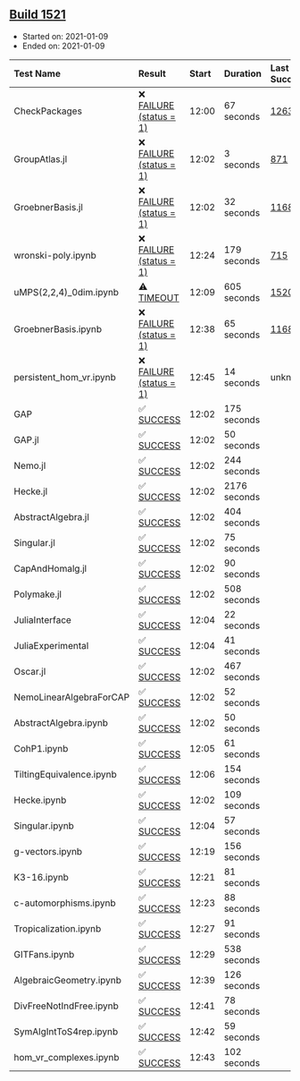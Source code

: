## [Build 1521](https://oscarci.mathematik.uni-kl.de/job/oscar-stable/1521/)

* Started on: 2021-01-09
* Ended on: 2021-01-09

| Test Name    | Result | Start | Duration | Last Success | First Failure |
|:-------------|:-------|:------|:---------|:-------------|:--------------|
| CheckPackages | ❌ [FAILURE (status = 1)](https://oscarci.mathematik.uni-kl.de/job/oscar-stable/1521/artifact/logs/build-1521/CheckPackages.log) | 12:00 | 67 seconds | [1263](https://oscarci.mathematik.uni-kl.de/job/oscar-stable/1263/) | [1264](https://oscarci.mathematik.uni-kl.de/job/oscar-stable/1264/) |
| GroupAtlas.jl | ❌ [FAILURE (status = 1)](https://oscarci.mathematik.uni-kl.de/job/oscar-stable/1521/artifact/logs/build-1521/GroupAtlas.jl.log) | 12:02 | 3 seconds | [871](https://oscarci.mathematik.uni-kl.de/job/oscar-stable/871/) | [872](https://oscarci.mathematik.uni-kl.de/job/oscar-stable/872/) |
| GroebnerBasis.jl | ❌ [FAILURE (status = 1)](https://oscarci.mathematik.uni-kl.de/job/oscar-stable/1521/artifact/logs/build-1521/GroebnerBasis.jl.log) | 12:02 | 32 seconds | [1168](https://oscarci.mathematik.uni-kl.de/job/oscar-stable/1168/) | [1169](https://oscarci.mathematik.uni-kl.de/job/oscar-stable/1169/) |
| wronski-poly.ipynb | ❌ [FAILURE (status = 1)](https://oscarci.mathematik.uni-kl.de/job/oscar-stable/1521/artifact/logs/build-1521/wronski-poly.ipynb.log) | 12:24 | 179 seconds | [715](https://oscarci.mathematik.uni-kl.de/job/oscar-stable/715/) | [716](https://oscarci.mathematik.uni-kl.de/job/oscar-stable/716/) |
| uMPS(2,2,4)_0dim.ipynb | ⚠ [TIMEOUT](https://oscarci.mathematik.uni-kl.de/job/oscar-stable/1521/artifact/logs/build-1521/uMPS-2-2-4-_0dim.ipynb.log) | 12:09 | 605 seconds | [1520](https://oscarci.mathematik.uni-kl.de/job/oscar-stable/1520/) | [1521](https://oscarci.mathematik.uni-kl.de/job/oscar-stable/1521/) |
| GroebnerBasis.ipynb | ❌ [FAILURE (status = 1)](https://oscarci.mathematik.uni-kl.de/job/oscar-stable/1521/artifact/logs/build-1521/GroebnerBasis.ipynb.log) | 12:38 | 65 seconds | [1168](https://oscarci.mathematik.uni-kl.de/job/oscar-stable/1168/) | [1169](https://oscarci.mathematik.uni-kl.de/job/oscar-stable/1169/) |
| persistent_hom_vr.ipynb | ❌ [FAILURE (status = 1)](https://oscarci.mathematik.uni-kl.de/job/oscar-stable/1521/artifact/logs/build-1521/persistent_hom_vr.ipynb.log) | 12:45 | 14 seconds | unknown | unknown |
| GAP | ✅ [SUCCESS](https://oscarci.mathematik.uni-kl.de/job/oscar-stable/1521/artifact/logs/build-1521/GAP.log) | 12:02 | 175 seconds |  |  |
| GAP.jl | ✅ [SUCCESS](https://oscarci.mathematik.uni-kl.de/job/oscar-stable/1521/artifact/logs/build-1521/GAP.jl.log) | 12:02 | 50 seconds |  |  |
| Nemo.jl | ✅ [SUCCESS](https://oscarci.mathematik.uni-kl.de/job/oscar-stable/1521/artifact/logs/build-1521/Nemo.jl.log) | 12:02 | 244 seconds |  |  |
| Hecke.jl | ✅ [SUCCESS](https://oscarci.mathematik.uni-kl.de/job/oscar-stable/1521/artifact/logs/build-1521/Hecke.jl.log) | 12:02 | 2176 seconds |  |  |
| AbstractAlgebra.jl | ✅ [SUCCESS](https://oscarci.mathematik.uni-kl.de/job/oscar-stable/1521/artifact/logs/build-1521/AbstractAlgebra.jl.log) | 12:02 | 404 seconds |  |  |
| Singular.jl | ✅ [SUCCESS](https://oscarci.mathematik.uni-kl.de/job/oscar-stable/1521/artifact/logs/build-1521/Singular.jl.log) | 12:02 | 75 seconds |  |  |
| CapAndHomalg.jl | ✅ [SUCCESS](https://oscarci.mathematik.uni-kl.de/job/oscar-stable/1521/artifact/logs/build-1521/CapAndHomalg.jl.log) | 12:02 | 90 seconds |  |  |
| Polymake.jl | ✅ [SUCCESS](https://oscarci.mathematik.uni-kl.de/job/oscar-stable/1521/artifact/logs/build-1521/Polymake.jl.log) | 12:02 | 508 seconds |  |  |
| JuliaInterface | ✅ [SUCCESS](https://oscarci.mathematik.uni-kl.de/job/oscar-stable/1521/artifact/logs/build-1521/JuliaInterface.log) | 12:04 | 22 seconds |  |  |
| JuliaExperimental | ✅ [SUCCESS](https://oscarci.mathematik.uni-kl.de/job/oscar-stable/1521/artifact/logs/build-1521/JuliaExperimental.log) | 12:04 | 41 seconds |  |  |
| Oscar.jl | ✅ [SUCCESS](https://oscarci.mathematik.uni-kl.de/job/oscar-stable/1521/artifact/logs/build-1521/Oscar.jl.log) | 12:02 | 467 seconds |  |  |
| NemoLinearAlgebraForCAP | ✅ [SUCCESS](https://oscarci.mathematik.uni-kl.de/job/oscar-stable/1521/artifact/logs/build-1521/NemoLinearAlgebraForCAP.log) | 12:02 | 52 seconds |  |  |
| AbstractAlgebra.ipynb | ✅ [SUCCESS](https://oscarci.mathematik.uni-kl.de/job/oscar-stable/1521/artifact/logs/build-1521/AbstractAlgebra.ipynb.log) | 12:02 | 50 seconds |  |  |
| CohP1.ipynb | ✅ [SUCCESS](https://oscarci.mathematik.uni-kl.de/job/oscar-stable/1521/artifact/logs/build-1521/CohP1.ipynb.log) | 12:05 | 61 seconds |  |  |
| TiltingEquivalence.ipynb | ✅ [SUCCESS](https://oscarci.mathematik.uni-kl.de/job/oscar-stable/1521/artifact/logs/build-1521/TiltingEquivalence.ipynb.log) | 12:06 | 154 seconds |  |  |
| Hecke.ipynb | ✅ [SUCCESS](https://oscarci.mathematik.uni-kl.de/job/oscar-stable/1521/artifact/logs/build-1521/Hecke.ipynb.log) | 12:02 | 109 seconds |  |  |
| Singular.ipynb | ✅ [SUCCESS](https://oscarci.mathematik.uni-kl.de/job/oscar-stable/1521/artifact/logs/build-1521/Singular.ipynb.log) | 12:04 | 57 seconds |  |  |
| g-vectors.ipynb | ✅ [SUCCESS](https://oscarci.mathematik.uni-kl.de/job/oscar-stable/1521/artifact/logs/build-1521/g-vectors.ipynb.log) | 12:19 | 156 seconds |  |  |
| K3-16.ipynb | ✅ [SUCCESS](https://oscarci.mathematik.uni-kl.de/job/oscar-stable/1521/artifact/logs/build-1521/K3-16.ipynb.log) | 12:21 | 81 seconds |  |  |
| c-automorphisms.ipynb | ✅ [SUCCESS](https://oscarci.mathematik.uni-kl.de/job/oscar-stable/1521/artifact/logs/build-1521/c-automorphisms.ipynb.log) | 12:23 | 88 seconds |  |  |
| Tropicalization.ipynb | ✅ [SUCCESS](https://oscarci.mathematik.uni-kl.de/job/oscar-stable/1521/artifact/logs/build-1521/Tropicalization.ipynb.log) | 12:27 | 91 seconds |  |  |
| GITFans.ipynb | ✅ [SUCCESS](https://oscarci.mathematik.uni-kl.de/job/oscar-stable/1521/artifact/logs/build-1521/GITFans.ipynb.log) | 12:29 | 538 seconds |  |  |
| AlgebraicGeometry.ipynb | ✅ [SUCCESS](https://oscarci.mathematik.uni-kl.de/job/oscar-stable/1521/artifact/logs/build-1521/AlgebraicGeometry.ipynb.log) | 12:39 | 126 seconds |  |  |
| DivFreeNotIndFree.ipynb | ✅ [SUCCESS](https://oscarci.mathematik.uni-kl.de/job/oscar-stable/1521/artifact/logs/build-1521/DivFreeNotIndFree.ipynb.log) | 12:41 | 78 seconds |  |  |
| SymAlgIntToS4rep.ipynb | ✅ [SUCCESS](https://oscarci.mathematik.uni-kl.de/job/oscar-stable/1521/artifact/logs/build-1521/SymAlgIntToS4rep.ipynb.log) | 12:42 | 59 seconds |  |  |
| hom_vr_complexes.ipynb | ✅ [SUCCESS](https://oscarci.mathematik.uni-kl.de/job/oscar-stable/1521/artifact/logs/build-1521/hom_vr_complexes.ipynb.log) | 12:43 | 102 seconds |  |  |
